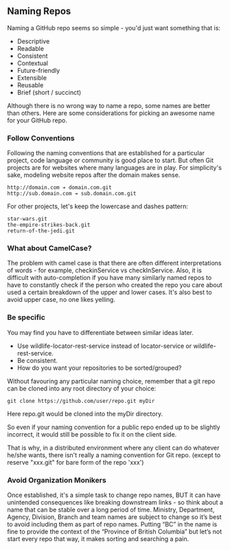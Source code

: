 ## Naming Repos

Naming a GitHub repo seems so simple - you'd just want something that is:

- Descriptive
- Readable
- Consistent
- Contextual
- Future-friendly
- Extensible
- Reusable
- Brief (short / succinct)

Although there is no wrong way to name a repo, some names are better than others. Here are some considerations for picking an awesome name for your GitHub repo.


### Follow Conventions
Following the naming conventions that are established for a particular project, code language or community is good place to start. But often Git projects are for websites where many languages are in play. For simplicity's sake, modeling website repos after the domain makes sense.

    http://domain.com ➔ domain.com.git
    http://sub.domain.com ➔ sub.domain.com.git

For other projects, let's keep the lowercase and dashes pattern:

    star-wars.git
    the-empire-strikes-back.git
    return-of-the-jedi.git

### What about CamelCase?
The problem with camel case is that there are often different interpretations of words - for example, checkinService vs checkInService. Also, it is difficult with auto-completion if you have many similarly named repos to have to constantly check if the person who created the repo you care about used a certain breakdown of the upper and lower cases. It's also best to avoid upper case, no one likes yelling.

### Be specific
You may find you have to differentiate between similar ideas later.

- Use wildlife-locator-rest-service instead of locator-service or wildlife-rest-service.
- Be consistent. 
- How do you want your repositories to be sorted/grouped?

Without favouring any particular naming choice, remember that a git repo can be cloned into any root directory of your choice:

    git clone https://github.com/user/repo.git myDir

Here repo.git would be cloned into the myDir directory.

So even if your naming convention for a public repo ended up to be slightly incorrect, it would still be possible to fix it on the client side.

That is why, in a distributed environment where any client can do whatever he/she wants, there isn't really a naming convention for Git repo.
(except to reserve "xxx.git" for bare form of the repo 'xxx')

### Avoid Organization Monikers
Once established, it's a simple task to change repo names, BUT it can have unintended consequences like breaking downstream links - so think about a name that can be stable over a long period of time.  Ministry, Department, Agency, Division, Branch and team names are subject to change so it’s best to avoid including them as part of repo names.  Putting “BC” in the name is fine to provide the context of the “Province of British Columbia” but let’s not start every repo that way, it makes sorting and searching a pain.
